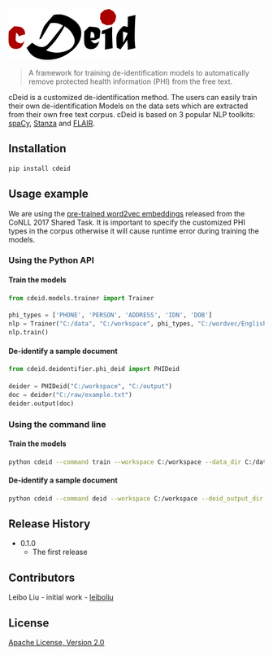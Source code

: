 ![cDeid](resources/cdeid_logo_2020.png)

> A framework for training de-identification models to automatically remove protected health information (PHI) from the free text.

cDeid is a customized de-identification method. The users can easily train their own de-identification Models on the 
data sets which are extracted from their own free text corpus. cDeid is based on 3 popular NLP toolkits: [spaCy][spacy], 
[Stanza][stanza] and [FLAIR][flair]. 

## Installation

```sh
pip install cdeid
```
## Usage example
We are using the [pre-trained word2vec embeddings][word2vec] released from the CoNLL 2017 Shared Task. It is important
to specify the customized PHI types in the corpus otherwise it will cause runtime error during training the models. 
### Using the Python API
#### Train the models
```python
from cdeid.models.trainer import Trainer

phi_types = ['PHONE', 'PERSON', 'ADDRESS', 'IDN', 'DOB']
nlp = Trainer("C:/data", "C:/workspace", phi_types, "C:/wordvec/English/en.vectors.xz")
nlp.train()
```
#### De-identify a sample document
```python
from cdeid.deidentifier.phi_deid import PHIDeid

deider = PHIDeid("C:/workspace", "C:/output")
doc = deider("C:/raw/example.txt")
deider.output(doc)
```
### Using the command line
#### Train the models
```sh
python cdeid --command train --workspace C:/workspace --data_dir C:/data --phi_types PHONE PERSON ADDRESS IDN DOB --wordvec_file C:/wordvec/English/en.vectors.xz
```
#### De-identify a sample document
```sh
python cdeid --command deid --workspace C:/workspace --deid_output_dir C:/output --deid_file C:/raw/example.txt
```

## Release History

* 0.1.0
    * The first release

## Contributors

Leibo Liu - initial work - [leiboliu](https://github.com/leiboliu/)

## License
[Apache License, Version 2.0](/LICENSE)

<!-- Markdown link & img dfn's -->
[spacy]: https://spacy.io/
[stanza]: https://stanfordnlp.github.io/stanza/
[flair]: https://github.com/flairNLP/flair
[word2vec]:https://lindat.mff.cuni.cz/repository/xmlui/bitstream/handle/11234/1-1989/word-embeddings-conll17.tar?sequence=9&isAllowed=y